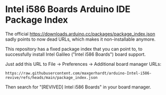 # Intel i586 Boards Arduino IDE Package Index

The official <https://downloads.arduino.cc/packages/package_index.json> sadly points to now dead URLs, which makes it non-installable anymore.

This repository has a fixed package index that you can point to, to successfully install Intel Galileo ("Intel i586 Boards") board support.

Just add this URL to File -> Preferences -> Additional board manager URLs:
```
https://raw.githubusercontent.com/maxgerhardt/arduino-Intel-i586-revive/refs/heads/main/package_index.json
```

Then search for "[REVIVED] Intel i586 Boards" in your board manager.